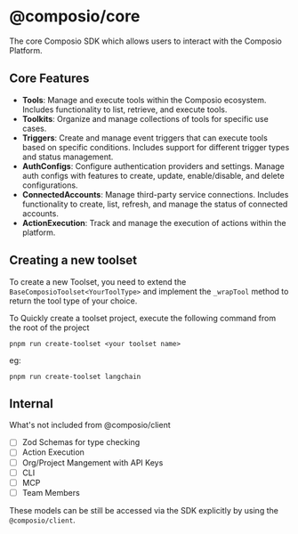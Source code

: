 # @composio/core

The core Composio SDK which allows users to interact with the Composio Platform.

## Core Features

- **Tools**: Manage and execute tools within the Composio ecosystem. Includes functionality to list, retrieve, and execute tools.
- **Toolkits**: Organize and manage collections of tools for specific use cases.
- **Triggers**: Create and manage event triggers that can execute tools based on specific conditions. Includes support for different trigger types and status management.
- **AuthConfigs**: Configure authentication providers and settings. Manage auth configs with features to create, update, enable/disable, and delete configurations.
- **ConnectedAccounts**: Manage third-party service connections. Includes functionality to create, list, refresh, and manage the status of connected accounts.
- **ActionExecution**: Track and manage the execution of actions within the platform.


## Creating a new toolset
To create a new Toolset, you need to extend the `BaseComposioToolset<YourToolType>` and implement the `_wrapTool` method to return the tool type of your choice.

To Quickly create a toolset project, execute the following command from the root of the project
```
pnpm run create-toolset <your toolset name>
```
eg:
```
pnpm run create-toolset langchain
```

## Internal
What's not included from @composio/client
- [ ] Zod Schemas for type checking
- [ ] Action Execution
- [ ] Org/Project Mangement with API Keys
- [ ] CLI 
- [ ] MCP
- [ ] Team Members

These models can be still be accessed via the SDK explicitly by using the `@composio/client`.